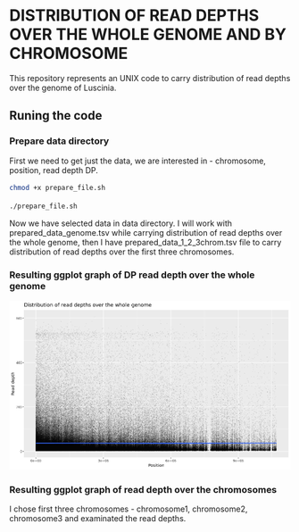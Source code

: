 # DISTRIBUTION OF READ DEPTHS OVER THE WHOLE GENOME AND BY CHROMOSOME
This repository represents an UNIX code to carry distribution of read depths over the genome of Luscinia.


## Runing the code
### Prepare data directory
First we need to get just the data, we are interested in - chromosome, position, read depth DP.

```bash
chmod +x prepare_file.sh

./prepare_file.sh
```
Now we have selected data in data directory. I will work with prepared_data_genome.tsv while carrying distribution of read depths over the whole genome, then I have prepared_data_1_2_3chrom.tsv file to carry distribution of read depths over the first three chromosomes.  

### Resulting ggplot graph of DP read depth over the whole genome
![R](R/DPwhole_genome.png)
### Resulting ggplot graph of read depth over the chromosomes
I chose first three chromosomes - chromosome1, chromosome2, chromosome3 and examinated the read depths.

